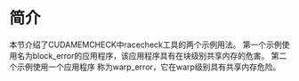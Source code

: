 # 简介
本节介绍了CUDAMEMCHECK中racecheck工具的两个示例用法。 第一个示例使用名为block_error的应用程序，该应用程序具有在块级别共享内存的危害。 第二个示例使用一个应用程序
称为warp_error，它在warp级别具有共享内存危险。